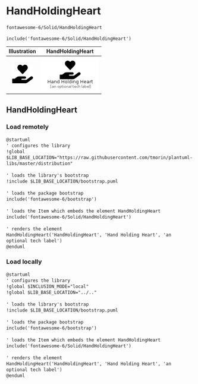 # HandHoldingHeart


```text
fontawesome-6/Solid/HandHoldingHeart
```

```text
include('fontawesome-6/Solid/HandHoldingHeart')
```



| Illustration | HandHoldingHeart |
| :---: | :---: |
| ![illustration for Illustration](../../fontawesome-6/Solid/HandHoldingHeart.png) | ![illustration for HandHoldingHeart](../../fontawesome-6/Solid/HandHoldingHeart.Local.png) |




## HandHoldingHeart

### Load remotely
```plantuml
@startuml
' configures the library
!global $LIB_BASE_LOCATION="https://raw.githubusercontent.com/tmorin/plantuml-libs/master/distribution"

' loads the library's bootstrap
!include $LIB_BASE_LOCATION/bootstrap.puml

' loads the package bootstrap
include('fontawesome-6/bootstrap')

' loads the Item which embeds the element HandHoldingHeart
include('fontawesome-6/Solid/HandHoldingHeart')

' renders the element
HandHoldingHeart('HandHoldingHeart', 'Hand Holding Heart', 'an optional tech label')
@enduml
```

### Load locally
```plantuml
@startuml
' configures the library
!global $INCLUSION_MODE="local"
!global $LIB_BASE_LOCATION="../.."

' loads the library's bootstrap
!include $LIB_BASE_LOCATION/bootstrap.puml

' loads the package bootstrap
include('fontawesome-6/bootstrap')

' loads the Item which embeds the element HandHoldingHeart
include('fontawesome-6/Solid/HandHoldingHeart')

' renders the element
HandHoldingHeart('HandHoldingHeart', 'Hand Holding Heart', 'an optional tech label')
@enduml
```

